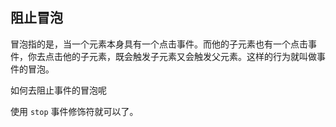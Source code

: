## 阻止冒泡

冒泡指的是，当一个元素本身具有一个点击事件。而他的子元素也有一个点击事件，你去点击他的子元素，既会触发子元素又会触发父元素。这样的行为就叫做事件的冒泡。

如何去阻止事件的冒泡呢

使用 `stop` 事件修饰符就可以了。